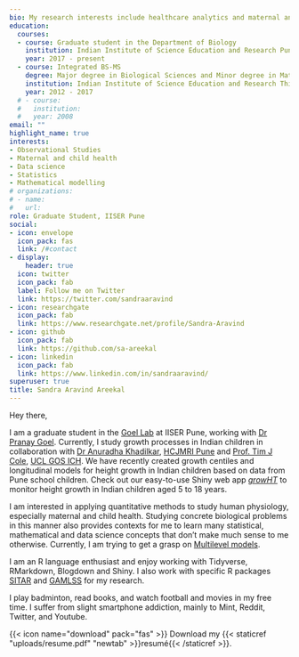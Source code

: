 ```yaml
---
bio: My research interests include healthcare analytics and maternal and child health.
education:
  courses:
  - course: Graduate student in the Department of Biology
    institution: Indian Institute of Science Education and Research Pune
    year: 2017 - present
  - course: Integrated BS-MS 
    degree: Major degree in Biological Sciences and Minor degree in Mathematics
    institution: Indian Institute of Science Education and Research Thiruvananthapuram
    year: 2012 - 2017
  # - course: 
  #   institution: 
  #   year: 2008
email: ""
highlight_name: true
interests:
- Observational Studies
- Maternal and child health
- Data science
- Statistics
- Mathematical modelling
# organizations:
# - name:
#   url: 
role: Graduate Student, IISER Pune
social:
- icon: envelope
  icon_pack: fas
  link: /#contact
- display:
    header: true
  icon: twitter
  icon_pack: fab
  label: Follow me on Twitter
  link: https://twitter.com/sandraaravind
- icon: researchgate
  icon_pack: fab
  link: https://www.researchgate.net/profile/Sandra-Aravind
- icon: github
  icon_pack: fab
  link: https://github.com/sa-areekal
- icon: linkedin
  icon_pack: fab
  link: https://www.linkedin.com/in/sandraaravind/
superuser: true
title: Sandra Aravind Areekal
---
```

Hey there,

I am a graduate student in the [Goel Lab](https://digimed.acads.iiserpune.ac.in/) at IISER Pune, working with [Dr Pranay Goel](https://www.iiserpune.ac.in/research/department/biology/people/faculty/regular-faculty/pranay-goel/271). 
Currently, I study growth processes in Indian children in collaboration with [Dr Anuradha Khadilkar](https://www.researchgate.net/profile/Anuradha-Khadilkar-2), [HCJMRI Pune](https://www.hcjmri.org.in/) and [Prof. Tim J Cole](https://scholar.google.com/citations?user=1P_yQocAAAAJ&hl=en), [UCL GOS ICH](https://www.ucl.ac.uk/child-health/). We have recently created growth centiles and longitudinal models for height growth in Indian children based on data from Pune school children. Check out our easy-to-use Shiny web app [_growHT_](https://digimed.acads.iiserpune.ac.in/growth-charts) to monitor height growth in Indian children aged 5 to 18 years. 

I am interested in applying quantitative methods to study human physiology, especially maternal and child health. Studying concrete biological problems in this manner also provides contexts for me to learn many statistical, mathematical and data science concepts that don’t make much sense to me otherwise. Currently, I am trying to get a grasp on [Multilevel models](https://en.wikipedia.org/wiki/Multilevel_model).

I am an R language enthusiast and enjoy working with Tidyverse, RMarkdown, Blogdown and Shiny. I also work with specific R packages [SITAR](https://rdrr.io/cran/sitar/man/sitar.html) and [GAMLSS](https://www.gamlss.com/) for my research. 


I play badminton, read books, and watch football and movies in my free time. I suffer from slight smartphone addiction, mainly to Mint, Reddit, Twitter, and Youtube.




{{< icon name="download" pack="fas" >}} Download my {{< staticref "uploads/resume.pdf" "newtab" >}}resumé{{< /staticref >}}.
